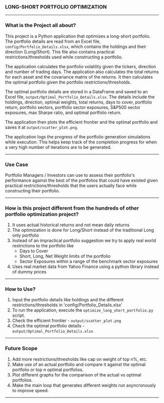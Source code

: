 ### LONG-SHORT PORTFOLIO OPTIMIZATION
-------------------------------------------------------------------------

### What is the Project all about?

This project is a Python application that optimizes a long-short portfolio. The portfolio details are read from an Excel file, `config/Portfolio_Details.xlsx`, which contains the holdings and their direction (Long/Short). This file also contains practical restrictions/thresholds used while constructing a portfolio.

The application calculates the portfolio volatility given the tickers, direction and number of trading days. The application also calculates the total returns for each asset and the covariance matrix of the returns. It then calculates the optimal portfolio given the portfolio restrictions/thresholds.

The optimal portfolio details are stored in a DataFrame and saved to an Excel file, `output/Optimal_Portfolio_Details.xlsx`. The details include the holdings, direction, optimal weights, total returns, days to cover, portfolio return, portfolio sectors, portfolio sector exposures, S&P500 sector exposures, max Sharpe ratio, and optimal portfolio return.

The application then plots the efficient frontier and the optimal portfolio and saves it at `output/scatter_plot.png`.

The application logs the progress of the portfolio generation simulations while execution. This helps keep track of the completion progress for when a very high number of iterations are to be generated.

-------------------------------------------------------------------------
### Use Case

Portfolio Managers / Investors can use to assess their portfolio's performance against the best of the portfolios that could have existed given practical restrictions/thresholds that the users actually face while constructing their portfolio.

--------------------------------------------------------------------------

### How is this project different from the hundreds of other portfolio optimization project?

1. It uses actual historical returns and not mean daily returns
2. The optimization is done for Long/Short instead of the traditional Long only portfolio
3. Instead of an impractical portfolio suggestion we try to apply real world restrictions to the portfolio like
    - Days to Cover
    - Short, Long, Net Weight limits of the portfolio
    - Sector Exposures within a range of the benchmark sector exposures
4. Uses real market data from Yahoo Finance using a python library instead of dummy prices

--------------------------------------------------------------------------

### How to Use?

1. Input the portfolio details like holdings and the different restrictions/thresholds in 
'config/Portfolio_Details.xlsx'
2. To run the application, execute the `optimize_long_short_portfolio.py` script.
3. Check the efficient frontier - `output/scatter_plot.png`
4. Check the optimal portfolio details - `output/Optimal_Portfolio_Details.xlsx`

--------------------------------------------------------------------------

### Future Scope 

1. Add more restrictions/thresholds like cap on weight of top n%, etc.
2. Make use of an actual portfolio and compare it against the optimal portfolio or top n optimal portfolios.
3. Plot different graphs for the comparison of the actual vs optimal portfolios.
4. Make the main loop that generates different weights run asyncronously to improve speed.

--------------------------------------------------------------------------

